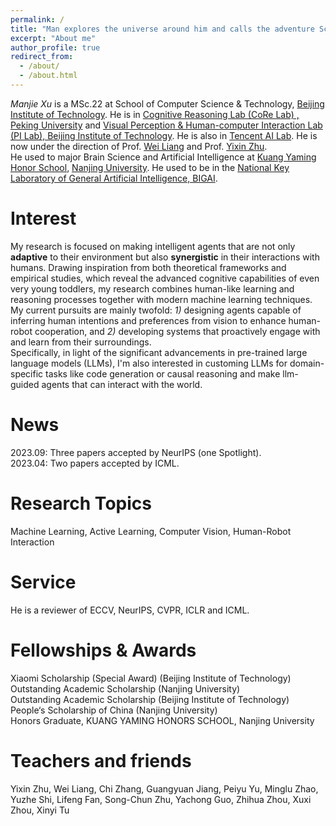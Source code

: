 ```yaml
---
permalink: /
title: "Man explores the universe around him and calls the adventure Science. --Edwin Hubble"
excerpt: "About me"
author_profile: true
redirect_from: 
  - /about/
  - /about.html
---
```

 *Manjie Xu* is a MSc.22 at School of Computer Science & Technology, [Beijing Institute of Technology](https://english.bit.edu.cn/). He is in [Cognitive Reasoning Lab (CoRe Lab) , Peking University](https://pku.ai/) and [Visual Perception & Human-computer Interaction Lab (PI Lab), Beijing Institute of Technology](https://liangwei-bit.github.io/web/people-liangwei.html). He is also in [Tencent AI Lab](https://ai.tencent.com/ailab/en/about/). He is now under the direction of Prof. [Wei Liang](https://liangwei-bit.github.io/web/) and Prof. [Yixin Zhu](https://yzhu.io/).  
He used to major Brain Science and Artificial Intelligence at [Kuang Yaming Honor School](https://dii.nju.edu.cn/), [Nanjing University](https://www.nju.edu.cn/). He used to be in the [National Key Laboratory of General Artificial Intelligence, BIGAI](https://bigai.ai/). 

# Interest
My research is focused on making intelligent agents that are not only **adaptive** to their environment but also **synergistic** in their interactions with humans. Drawing inspiration from both theoretical frameworks and empirical studies, which reveal the advanced cognitive capabilities of even very young toddlers, my research combines human-like learning and reasoning processes together with modern machine learning techniques. My current pursuits are mainly twofold: *1)* designing agents capable of inferring human intentions and preferences from vision to enhance human-robot cooperation, and *2)* developing systems that proactively engage with and learn from their surroundings.  
Specifically, in light of the significant advancements in pre-trained large language models (LLMs), I'm also interested in customing LLMs for domain-specific tasks like code generation or causal reasoning and make llm-guided agents that can interact with the world.

# News
2023.09: Three papers accepted by NeurIPS (one Spotlight).  
2023.04: Two papers accepted by ICML.

# Research Topics
Machine Learning, Active Learning, Computer Vision, Human-Robot Interaction

# Service
He is a reviewer of ECCV, NeurIPS, CVPR, ICLR and ICML.

# Fellowships & Awards
Xiaomi Scholarship (Special Award) (Beijing Institute of Technology)  
Outstanding Academic Scholarship (Nanjing University)  
Outstanding Academic Scholarship (Beijing Institute of Technology)  
People‘s Scholarship of China (Nanjing University)  
Honors Graduate, KUANG YAMING HONORS SCHOOL, Nanjing University  
# Teachers and friends
Yixin Zhu, Wei Liang, Chi Zhang, Guangyuan Jiang, Peiyu Yu, Minglu Zhao, Yuzhe Shi, Lifeng Fan, Song-Chun Zhu, Yachong Guo, Zhihua Zhou, Xuxi Zhou, Xinyi Tu
